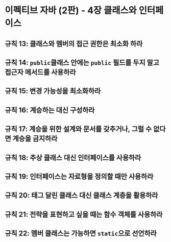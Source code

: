 # 이펙티브 자바 (2판) - 4장 클래스와 인터페이스

## 규칙 13: 클래스와 멤버의 접근 권한은 최소화 하라


## 규칙 14: `public`클래스 안에는 `public` 필드를 두지 말고 접근자 메서드를 사용하라


## 규칙 15: 변경 가능성을 최소화하라


## 규칙 16: 계승하는 대신 구성하라


## 규칙 17: 계승을 위한 설계와 문서를 갖추거나, 그럴 수 없다면 계승을 금지하라


## 규칙 18: 추상 클래스 대신 인터페이스를 사용하라


## 규칙 19: 인터페이스는 자료형을 정의할 때만 사용하라


## 규칙 20: 태그 달린 클래스 대신 클래스 계층을 활용하라


## 규칙 21: 전략을 표현하고 싶을 때는 함수 객체를 사용하라


## 규칙 22: 멤버 클래스는 가능하면 `static`으로 선언하라


